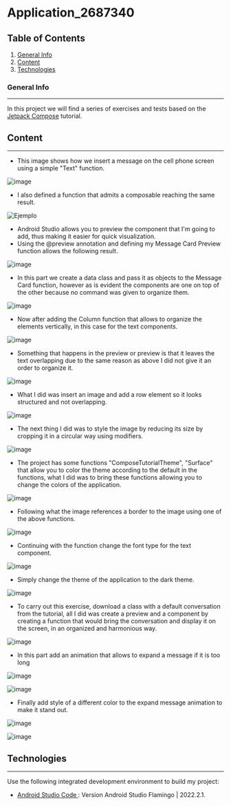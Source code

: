 # Application_2687340

## Table of Contents
1. [ General Info ](#general-info)
2. [ Content ](#content)
3. [ Technologies ](#technologies)
   
### General Info
***
In this project we will find a series of exercises and tests based on the [Jetpack Compose](https://developer.android.com/jetpack/compose/tutorial?hl=es-419) tutorial.

## Content
***
- This image shows how we insert a message on the cell phone screen using a simple "Text" function.

![image](https://github.com/lis309/Application_2687340/assets/127986044/3280fff3-04e9-4f46-a6d5-ee789bd9d565)

- I also defined a function that admits a composable reaching the same result.

![Ejemplo](https://github.com/lis309/Application_2687340/assets/127986044/778672fd-3c56-4487-af21-a07c676539e7)

- Android Studio allows you to preview the component that I'm going to add, thus making it easier for quick visualization.
- Using the @preview annotation and defining my Message Card Preview function allows the following result.

![image](https://github.com/lis309/Application_2687340/assets/127986044/996f9220-6b8d-4bb0-9ed7-72069a8783d7)

- In this part we create a data class and pass it as objects to the Message Card function, however as is evident the components are one on top of the other because no command was given to organize them.

![image](https://github.com/lis309/Application_2687340/assets/127986044/00ee9c5a-4237-42cb-b574-8d418d06edd9)

- Now after adding the Column function that allows to organize the elements vertically, in this case for the text components.

![image](https://github.com/lis309/Application_2687340/assets/127986044/537343c9-ef1b-4f85-824a-c57a2335fc7a)

- Something that happens in the preview or preview is that it leaves the text overlapping due to the same reason as above I did not give it an order to organize it.

![image](https://github.com/lis309/Application_2687340/assets/127986044/994638b0-b6c9-4931-9071-3500ee3b5f52)

- What I did was insert an image and add a row element so it looks structured and not overlapping.

![image](https://github.com/lis309/Application_2687340/assets/127986044/e7214a92-1f2c-46c0-a2ee-c34ffa21a11e)

- The next thing I did was to style the image by reducing its size by cropping it in a circular way using modifiers.

![image](https://github.com/lis309/Application_2687340/assets/127986044/1a6b466f-cdba-4489-9f94-cc6060906870)

- The project has some functions "ComposeTutorialTheme", "Surface" that allow you to color the theme according to the default in the functions, what I did was to bring these functions allowing you to change the colors of the application.

![image](https://github.com/lis309/Application_2687340/assets/127986044/da1b1e3d-f54a-40f8-95b8-0cd50e9c6de6)

- Following what the image references a border to the image using one of the above functions.

![image](https://github.com/lis309/Application_2687340/assets/127986044/7d919e2a-970d-4af9-8d83-8979255ca889)

- Continuing with the function change the font type for the text component.

![image](https://github.com/lis309/Application_2687340/assets/127986044/f9f1bdc6-d8ed-4a19-b9a3-8b8c85f74caf)

- Simply change the theme of the application to the dark theme.

![image](https://github.com/lis309/Application_2687340/assets/127986044/2e861f50-328a-4933-9809-c2bcb4126915)

- To carry out this exercise, download a class with a default conversation from the tutorial, all I did was create a preview and a component by creating a function that would bring the conversation and display it on the screen, in an organized and harmonious way.

![image](https://github.com/lis309/Application_2687340/assets/127986044/85dec56b-27dd-4ef1-8588-6872b54129ed)

- In this part add an animation that allows to expand a message if it is too long

![image](https://github.com/lis309/Application_2687340/assets/127986044/dd7e7e27-8467-4ec9-924c-9d4b1964493a)

![image](https://github.com/lis309/Application_2687340/assets/127986044/167f6f13-81c0-4598-9839-cd50b5a7c05e)

- Finally add style of a different color to the expand message animation to make it stand out.

![image](https://github.com/lis309/Application_2687340/assets/127986044/83ba5a80-5960-45a0-b353-3877bf38f850)

![image](https://github.com/lis309/Application_2687340/assets/127986044/9c98ce9a-20db-479e-831f-9c23261ac1a3)


## Technologies
***
Use the following integrated development environment to build my project:
* [ Android Studio Code ](https://www.jetbrains.com/idea/download/?section=windows): Version Android Studio Flamingo | 2022.2.1.
